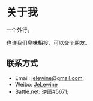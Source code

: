 # 关于我

一个外行。

也许我们臭味相投，可以交个朋友。

## 联系方式

* Email: jelewine@gmail.com;
* Weibo: [JeLewine](https://weibo.com/jly199518)
* Battle.net: 逆图#5671;

